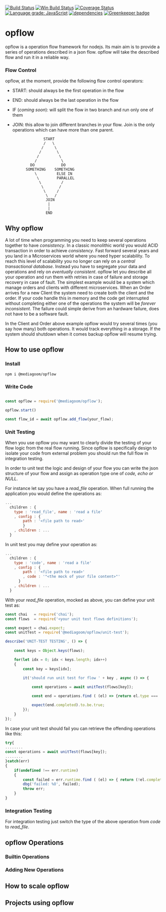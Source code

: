 ﻿[![Build Status](https://travis-ci.org/mediagoom/opflow.svg?branch=master)](https://travis-ci.org/mediagoom/opflow) [![Win Build Status](https://ci.appveyor.com/api/projects/status/github/mediagoom/opflow?branch=master&svg=true)](https://ci.appveyor.com/project/aseduto/opflow) [![Coverage Status](https://coveralls.io/repos/github/mediagoom/opflow/badge.svg?branch=master)](https://coveralls.io/github/mediagoom/opflow?branch=master) [![Language grade: JavaScript](https://img.shields.io/lgtm/grade/javascript/g/mediagoom/opflow.svg?logo=lgtm&logoWidth=18)](https://lgtm.com/projects/g/mediagoom/opflow/context:javascript) [![dependencies](https://david-dm.org/mediagoom/opflow.svg)](https://david-dm.org/mediagoom/opflow) [![Greenkeeper badge](https://badges.greenkeeper.io/mediagoom/opflow.svg)](https://greenkeeper.io/)

# opflow

opflow is a operation flow framework for nodejs.
Its main aim is to provide a series of operations described in a json flow.
opflow will take the described flow and run it in a reliable way.

### Flow Control

opflow, at the moment, provide the following flow control operators:

- START: should always be the first operation in the flow
- END: should always be the last operation in the flow
- IF (*coming soon*): will split the flow in two branch and run only one of them
- JOIN: this allow to join different branches in your flow. Join is the only operations which can have more than one parent.

                    START
                    /   \
                   /     \
                  /       \
                 /         \
                /           \
              DO            DO
            SOMETHING    SOMETHING 
                \         ELSE IN 
                 \        PARALLEL
                  \         /
                   \       /
                    \     /
                     \   /
                     JOIN
                      |
                      |
                     END

## Why opflow

A lot of time when programming you need to keep several operations together to have *consistency*. In a classic monolithic world you would ACID transaction in order to achieve *consistency*.
Fast forward several years and you land in a Microservices world where you need hyper scalability. To reach this level of scalability you no longer can rely on a *central transactional database*. Instead you have to segregate your data and operations and rely on *eventually consistent*.
opflow let you describe all your operation and run them with retries in case of failure and storage recovery in case of fault.
The simplest example would be a system which manage orders and clients with different microservices. When an Order arrives for a new Client the system need to create both the client and the order. 
If your code handle this in memory and the code get interrupted without completing either one of the operations the system will be *forever inconsistent*. The failure could simple derive from an hardware failure, does not have to be a software fault.

In the Client and Order above example opflow would try several times (you say how many) both operations. It would track everything in a storage. If the system should shutdown when it comes backup opflow will resume trying.

## How to use opflow

### Install

```
npm i @mediagoom/opflow
```

### Write Code
```javascript

const opflow = require('@mediagoom/opflow');

opflow.start()

const flow_id = await opflow.add_flow(your_flow);


```

### Unit Testing
When you use opflow you may want to clearly divide the testing of your flow logic from the real flow running.
Since opflow is specifically design to isolate your code from external problem you should run the full flow in integration testing.

In order to unit test the logic and design of your flow you can write the json structure of your flow and assign as operation type one of *code, echo or NULL*.

For instance let say you have a *read_file* operation. When full running the application you would define the operations as:
```javascript
...
  children : { 
    type : 'read_file', name : 'read a file'
    , config : {
        path : '<file path to read>'
        }
    , children : ... 
  }
```

In unit test you may define your operation as:
```javascript
...
  children : { 
    type : 'code', name : 'read a file'
    , config : {
        path : '<file path to read>'
        , code : '"<the mock of your file content>"'
      } 
    , children : ... 
  }
```

With your *read_file* operation, mocked as above, you can define your unit test as:

```javascript
const chai   = require('chai');
const flows  = require('<your unit test flows definitions');

const expect = chai.expect;
const unitTest = require('@mediagoom/opflow/unit-test');

describe('UNIT-TEST TESTING', () => {
    
    const keys = Object.keys(flows);

    for(let idx = 0; idx < keys.length; idx++)
    {
        const key = keys[idx];

        it('should run unit test for flow ' + key , async () => {
            
            const operations = await unitTest(flows[key]);

            const end = operations.find ( (el) => {return el.type === 'END';} );

            expect(end.completed).to.be.true;
        });
    }
});

```

In case your unit test should fail you can retrieve the offending operations like this:
```javascript
try{
........
const operations = await unitTest(flows[key]);
........  
}catch(err)
{
    if(undefined !== err.runtime)
    {
        const failed = err.runtime.find ( (el) => { return (!el.completed && (el.history.length > 0));});
        dbg('failed: %O', failed);
        throw err;
    }
}
```


### Integration Testing

For integration testing just switch the type of the above operation from *code* to *read_file*.

## opflow Operations

### Builtin Operations

### Adding New Operations

## How to scale opflow

## Projects using opflow







